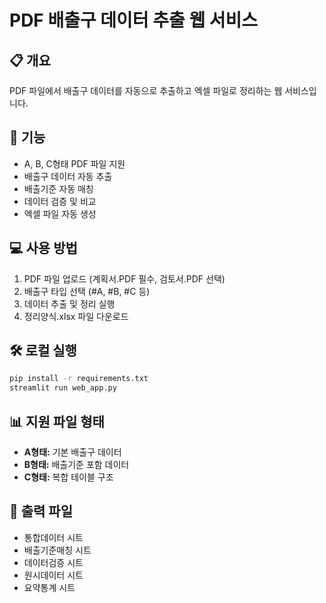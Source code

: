# PDF 배출구 데이터 추출 웹 서비스

## 📋 개요
PDF 파일에서 배출구 데이터를 자동으로 추출하고 엑셀 파일로 정리하는 웹 서비스입니다.

## 🚀 기능
- A, B, C형태 PDF 파일 지원
- 배출구 데이터 자동 추출
- 배출기준 자동 매칭
- 데이터 검증 및 비교
- 엑셀 파일 자동 생성

## 💻 사용 방법
1. PDF 파일 업로드 (계획서.PDF 필수, 검토서.PDF 선택)
2. 배출구 타입 선택 (#A, #B, #C 등)
3. 데이터 추출 및 정리 실행
4. 정리양식.xlsx 파일 다운로드

## 🛠️ 로컬 실행
```bash
pip install -r requirements.txt
streamlit run web_app.py
```

## 📊 지원 파일 형태
- **A형태:** 기본 배출구 데이터
- **B형태:** 배출기준 포함 데이터  
- **C형태:** 복합 테이블 구조

## 📝 출력 파일
- 통합데이터 시트
- 배출기준매칭 시트
- 데이터검증 시트
- 원시데이터 시트
- 요약통계 시트